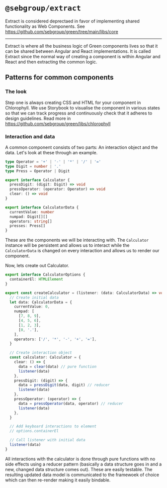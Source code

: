 # `@sebgroup/extract`

Extract is considered deprectaed in favor of implementing shared functionality as Web Components. See https://github.com/sebgroup/green/tree/main/libs/core

---

Extract is where all the business logic of Green components lives so that it
can be shared between Angular and React implementations. It is called Extract
since the normal way of creating a component is within Angular and React and
then extracting the common logic.

## Patterns for common components

### The look

Step one is always creating CSS and HTML for your component in Chlorophyll.
We use Storybook to visualise the component in various states so that we can
track progress and continuously check that it adheres to design guidelines.
Read more in https://github.com/sebgroup/green/libs/chlorophyll

### Interaction and data

A common component consists of two parts: An interaction object and the data.
Let's look at these through an example.

```typescript
type Operator = '+' | '-' | '*' | '/' | '='
type Digit = number | '.'
type Press = Operator | Digit

export interface Calculator {
  pressDigit: (digit: Digit) => void
  pressOperator: (operator: Operator) => void
  clear: () => void
}

export interface CalculatorData {
  currentValue: number
  numpad: Digit[][]
  operators: string[]
  presses: Press[]
}
```

These are the components we will be interacting with. The `Calculator` instance
will be persistent and allows us to interact while the `CalculatorData` is
changed on every interaction and allows us to render our component.

Now, lets create out Calculator.

```typescript
export interface CalculatorOptions {
  containerEl: HTMLElement
}

export const createCalculator = (listener: (data: CalculatorData) => void, options: CalculatorOptions): Calculator => {
  // Create initial data
  let data: CalculatorData = {
    currentValue: 0,
    numpad: [
      [7, 8, 9],
      [4, 5, 6],
      [1, 2, 3],
      [0, '.'],
    ],
    operators: ['/', '*', '-', '+', '='],
  }

  // Create interaction object
  const calculator: Calculator = {
    clear: () => {
      data = clear(data) // pure function
      listener(data)
    },
    pressDigit: (digit) => {
      data = pressDigit(data, digit) // reducer
      listener(data)
    },
    pressOperator: (operator) => {
      data = pressOperator(data, operator) // reducer
      listener(data)
    },
  }

  // Add keyboard interactions to element
  // options.containerEl

  // Call listener with initial data
  listener(data)
}
```

All interactions with the calculator is done through pure functions with no
side effects using a reducer pattern (basically a data structure goes in and
a new, changed data structure comes out). These are easily testable. The
resulting updated data model is communicated to the framewoek of choice which
can then re-render making it easily bindable.
